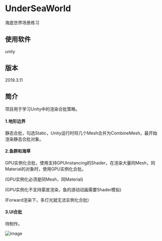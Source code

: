# UnderSeaWorld

海底世界场景练习

## 使用软件

unity

## 版本

2019.3.11

## 简介
项目用于学习Unity中的渲染合批策略。

#### 1.地形边界

静态合批，勾选Static，Unity运行时将几个Mesh合并为CombineMesh，最开始渲染静态合批对象。

#### 2.鱼群和海草

GPU实例化合批，使用支持GPUInstancing的Shader，在渲染大量同Mesh，同Material的对象时，使用GPU实例化合批。

(GPU实例化必须是同Mesh，同Material)

(GPU实例化不支持蒙皮渲染，鱼的游动动画需要Shader模拟)

(Forward渲染下，多灯光就无法实例化合批)

#### 3.UI合批

待制作。

![image](https://github.com/AHappyFun/UnderSeaWorld/blob/master/Show.gif)
